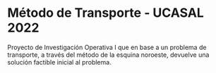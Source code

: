 # Método de Transporte - UCASAL 2022
Proyecto de Investigación Operativa I que en base a un problema de transporte, a través del método de la esquina noroeste, devuelve una solución factible inicial al problema.
